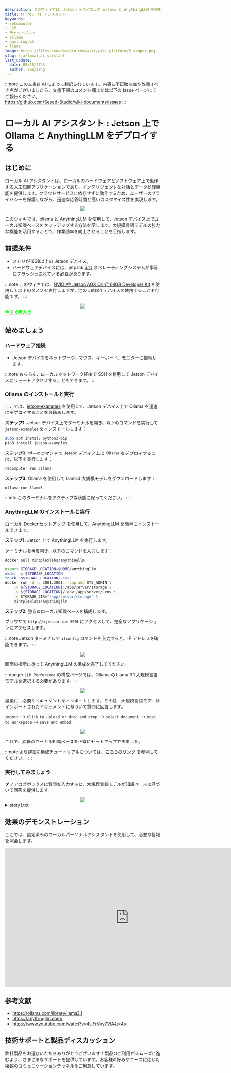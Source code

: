 ```yaml
---
description: このウィキでは、Jetson デバイス上で ollama と AnythingLLM を使用してローカル知識ベースをセットアップする方法を示します。大規模言語モデルの強力な機能を活用することで、作業効率を向上させることを目指します。
title: ローカル AI アシスタント
keywords:
- reComputer
- LLM
- チャットボット
- ollama
- AnythingLLM
- llama
image: https://files.seeedstudio.com/wiki/wiki-platform/S-tempor.png
slug: /ja/local_ai_ssistant
last_update:
  date: 05/15/2025
  author: Youjiang
---
```

:::note
この文書は AI によって翻訳されています。内容に不正確な点や改善すべき点がございましたら、文書下部のコメント欄または以下の Issue ページにてご報告ください。  
https://github.com/Seeed-Studio/wiki-documents/issues
:::

# ローカル AI アシスタント : Jetson 上で Ollama と AnythingLLM をデプロイする

## はじめに

ローカル AI アシスタントは、ローカルのハードウェアとソフトウェア上で動作する人工知能アプリケーションであり、インテリジェントな対話とデータ処理機能を提供します。クラウドサービスに依存せずに動作するため、ユーザーのプライバシーを保護しながら、迅速な応答時間と高いカスタマイズ性を実現します。

<div align="center">
    <img width={800} 
     src="https://files.seeedstudio.com/wiki/reComputer/Application/local-ai-assistant/ai-assistant.png" />
</div>

このウィキでは、[ollama](https://ollama.com/) と [AnythingLLM](https://anythingllm.com/) を使用して、Jetson デバイス上でローカル知識ベースをセットアップする方法を示します。大規模言語モデルの強力な機能を活用することで、作業効率を向上させることを目指します。

## 前提条件

- メモリが16GB以上の Jetson デバイス。
- ハードウェアデバイスには、jetpack [5.1.1](https://wiki.seeedstudio.com/ja/reComputer_Intro/) オペレーティングシステムが事前にフラッシュされている必要があります。

:::note
このウィキでは、[NVIDIA® Jetson AGX Orin™ 64GB Developer Kit](https://www.seeedstudio.com/NVIDIArJetson-AGX-Orintm-64GB-Developer-Kit-p-5641.html) を使用して以下のタスクを実行しますが、他の Jetson デバイスを使用することも可能です。
:::

<div align="center">
    <img width={800} 
     src="https://files.seeedstudio.com/wiki/reComputer/Application/local-ai-assistant/AGX-Orin.png" />
</div>

<div class="get_one_now_container" style={{textAlign: 'center'}}>
    <a class="get_one_now_item" href="https://www.seeedstudio.com/AGX-Orin-32GB-H01-Kit-p-5569.html?queryID=a07376a957f072a4f755e1832fa0e544&objectID=5569&indexName=bazaar_retailer_products" target="_blank" rel="noopener noreferrer"><strong><span><font color={'FFFFFF'} size={"4"}> 今すぐ購入 🖱️</font></span></strong></a>
</div>

## 始めましょう

### ハードウェア接続
- Jetson デバイスをネットワーク、マウス、キーボード、モニターに接続します。

:::note
もちろん、ローカルネットワーク経由で SSH を使用して Jetson デバイスにリモートアクセスすることもできます。
:::

### Ollama のインストールと実行

ここでは、[jetson-examples](https://github.com/Seeed-Projects/jetson-examples) を使用して、Jetson デバイス上で Ollama を迅速にデプロイすることをお勧めします。

**ステップ1.** Jetson デバイス上でターミナルを開き、以下のコマンドを実行して `jetson-examples` をインストールします：

```bash
sudo apt install python3-pip
pip3 install jetson-examples
```

**ステップ2.** 単一のコマンドで Jetson デバイス上に Ollama をデプロイするには、以下を実行します：

```bash
reComputer run ollama
```

**ステップ3.** Ollama を使用して Llama3 大規模モデルをダウンロードします：

```bash
ollama run llama3
```

:::info
このターミナルをアクティブな状態に保ってください。
:::

### AnythingLLM のインストールと実行

[ローカル Docker セットアップ](https://docs.anythingllm.com/installation/self-hosted/local-docker#recommend-way-to-run-dockerized-anythingllm) を使用して、AnythingLLM を簡単にインストールできます。

**ステップ1.** Jetson 上で AnythingLLM を実行します。

ターミナルを再度開き、以下のコマンドを入力します：

```bash
docker pull mintplexlabs/anythingllm

export STORAGE_LOCATION=$HOME/anythingllm 
mkdir -p $STORAGE_LOCATION 
touch "$STORAGE_LOCATION/.env" 
docker run -d -p 3001:3001 --cap-add SYS_ADMIN \
    -v ${STORAGE_LOCATION}:/app/server/storage \
    -v ${STORAGE_LOCATION}/.env:/app/server/.env \
    -e STORAGE_DIR="/app/server/storage" \
    mintplexlabs/anythingllm
```

**ステップ2.** 独自のローカル知識ベースを構成します。

ブラウザで `http://<jetson-ip>:3001` にアクセスして、完全なアプリケーションにアクセスします。

:::note
Jetson ターミナルで `ifconfig` コマンドを入力すると、IP アドレスを確認できます。
:::

<div align="center">
    <img width={800} 
     src="https://files.seeedstudio.com/wiki/reComputer/Application/local-ai-assistant/anythingllm-init.png" />
</div>

画面の指示に従って AnythingLLM の構成を完了してください。

:::danger
`LLM Perference` の構成ページでは、Ollama の Llama 3.1 大規模言語モデルを選択する必要があります。
:::

<div align="center">
    <img width={800} 
     src="https://files.seeedstudio.com/wiki/reComputer/Application/local-ai-assistant/select-ollama.png" />
</div>

最後に、必要なドキュメントをインポートします。その後、大規模言語モデルはインポートされたドキュメントに基づいて質問に回答します。

`import` --> `click to upload or drag and drop` --> `select document` --> `move to Workspace` --> `save and embed`

<div align="center">
    <img width={800} 
     src="https://files.seeedstudio.com/wiki/reComputer/Application/local-ai-assistant/inport-doc.png" />
</div>

これで、独自のローカル知識ベースを正常にセットアップできました。

:::note
より詳細な構成チュートリアルについては、[こちらのリンク](https://docs.anythingllm.com/) を参照してください。
:::

### 実行してみましょう

ダイアログボックスに質問を入力すると、大規模言語モデルが知識ベースに基づいて回答を提供します。

<div align="center">
    <img width={800} 
     src="https://files.seeedstudio.com/wiki/reComputer/Application/local-ai-assistant/test.png" />
</div>

<details>

<summary> story1.txt </summary>

```txt
昔々、緩やかな丘に囲まれた小さな村に、エリザという名の若い少女が住んでいました。彼女は家の裏にある森を探検するのが大好きでした。その森は魔法のような場所で、高い木々が秘密をささやき、小川が柔らかなメロディーを奏で、花々が月明かりの下で輝いているように見えました。

ある晴れた朝、エリザは冒険に出かけ、胸が高鳴る思いで森の奥深くへと進みました。すると、彼女がこれまで見たことのない隠れた小道を発見しました。その小道は星のように輝く石で縁取られていました。興味をそそられたエリザは、その道を進むことにしました。

しばらく歩くと、その道は壮大な空き地に続いていました。その中心には立派なオークの木が立っており、その根元には小さな装飾された扉がありました。扉には動物やツタの精巧な彫刻が施されていました。エリザは興奮と緊張で胸を高鳴らせながら、その扉をそっと押し開けました。

中に入ると、彼女は居心地の良い魔法の部屋にたどり着きました。本や奇妙な工芸品が並ぶ棚があり、石の暖炉では暖かい火がパチパチと音を立てていました。部屋の中央には、大きな葉を持つ植物の枝に賢そうなフクロウが止まっていました。

そのフクロウは、親しみのある知的な目でエリザを見つめました。「ようこそ、若き旅人よ」とフクロウは柔らかく鳴きました。「私はオリバー。この魔法の領域の守護者だ。ここにたどり着く者は少ない。君は特別な心を持っているに違いない。」

エリザは目を見開き、驚きました。「ここは何ですか？」と彼女は尋ねました。

「ここは『驚異の領域』だ」とオリバーは説明しました。「ここは夢が現実となり、純粋な意図を持つ者が心からの願いを見つける場所だ。」

エリザは部屋を見回し、好奇心をそそられました。「ここで何ができるのですか？」

オリバーは微笑みました。「君は願いを叶えることができる。ただし、ここで叶えられる願いには大きな責任が伴う。それは君の人生だけでなく、周りの人々の人生も変える力を持っている。」

エリザはじっくりと考えました。彼女は村が干ばつに苦しんでいることを思い出し、友人や家族が困っていることを思い出しました。決意を込めた表情で、彼女は願いを口にしました。

「私の村に雨を降らせ、大地に命を取り戻してください。」

オリバーは満足そうにうなずきました。「利他的な願いだ。それは叶えられるだろう。」

翌朝、エリザが村に戻ると、空に暗い雲が集まり、優しい雨が降り始めました。村人たちは驚きながら空を見上げ、乾いた大地が命の水を吸い込むのを見守りました。畑は緑に変わり、村は再び繁栄しました。

エリザの心は喜びで満たされました。彼女は自分の願いがもたらした影響を実感しました。『驚異の領域』は彼女に変化をもたらすチャンスを与え、彼女は真の魔法は他者を思いやる心から生まれることを学びました。

それ以来、エリザは森を探検し続け、人生の真の驚異は優しさと利他主義にあることを知りました。

こうして村は繁栄し、エリザの冒険は伝説となり、魔法は確かに優しい心から始まることを人々に思い出させました。
```

</details>

## 効果のデモンストレーション

ここでは、設定済みのローカルパーソナルアシスタントを使用して、必要な情報を照会します。

<div align="center">
<iframe width="800" height="450" src="https://www.youtube.com/embed/JjPfXNqhO1g" title="ローカルAIアシスタント：Jetson上でOllamaとAnythingLLMをデプロイ" frameborder="0" allow="accelerometer; autoplay; clipboard-write; encrypted-media; gyroscope; picture-in-picture; web-share" referrerpolicy="strict-origin-when-cross-origin" allowfullscreen></iframe>
</div>

## 参考文献
- https://ollama.com/library/llama3.1
- https://anythingllm.com/
- https://www.youtube.com/watch?v=4UFrVvy7VlA&t=4s

## 技術サポートと製品ディスカッション

弊社製品をお選びいただきありがとうございます！製品のご利用がスムーズに進むよう、さまざまなサポートを提供しています。お客様の好みやニーズに応じた複数のコミュニケーションチャネルをご用意しています。

<div class="button_tech_support_container">
<a href="https://forum.seeedstudio.com/" class="button_forum"></a> 
<a href="https://www.seeedstudio.com/contacts" class="button_email"></a>
</div>

<div class="button_tech_support_container">
<a href="https://discord.gg/eWkprNDMU7" class="button_discord"></a> 
<a href="https://github.com/Seeed-Studio/wiki-documents/discussions/69" class="button_discussion"></a>
</div>
